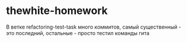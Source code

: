 # thewhite-homework
В ветке refactoring-test-task много коммитов, самый существенный - это последний, остальные - просто тестил команды гита
